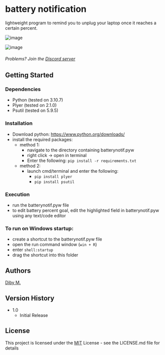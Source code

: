 # battery notification
lightweight program to remind you to unplug your laptop once it reaches a certain percent. 

![image](https://user-images.githubusercontent.com/108338649/234029138-b63af425-2fc1-4048-9187-207b0cb441b2.png)

![image](https://user-images.githubusercontent.com/108338649/234030448-6f353d60-ba64-458f-8c39-bc3730141e15.png)

###### Problems? Join the [Discord server](https://discord.gg/frErDjHStx)

## Getting Started

### Dependencies
* Python (tested on 3.10.7)
* Plyer (tested on 2.1.0)
* Psutil (tested on 5.9.5)

### Installation
* Download python: https://www.python.org/downloads/
* install the required packages:
  * method 1:
    * navigate to the directory containing batterynotif.pyw
    * right click -> open in terminal 
    * Enter the following:  ``` pip install -r requirements.txt ```
  * method 2:
    * launch cmd/terminal and enter the following:
      * ```pip install plyer```
      * ```pip install psutil```
### Execution
* run the batterynotif.pyw file
 * to edit battery percent goal, edit the highlighted field in batterynotif.pyw using any text/code editor
### To run on Windows startup:
  * create a shortcut to the batterynotif.pyw file
  * open the run command window (```win + R```)
  * enter ```shell:startup```
  * drag the shortcut into this folder

## Authors

[Diby M.](https://github.com/d1by)

## Version History

* 1.0
    * Initial Release

## License

This project is licensed under the [MIT](https://github.com/d1by/batterynotif/blob/main/LICENSE) License - see the LICENSE.md file for details
